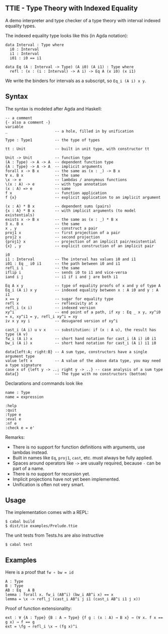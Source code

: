 TTIE - Type Theory with Indexed Equality
---------------------------------------

A demo interpreter and type checker of a type theory with interval indexed equality types.

The indexed equality type looks like this (in Agda notation):

    data Interval : Type where
      i0 : Interval
      i1 : Interval
      i01 : i0 == i1
    
    data Eq (A : Interval -> Type) (A i0) (A i1) : Type where
      refl : (x : (i : Interval) -> A i) -> Eq A (x i0) (x i1)

We write the binders for intervals as a subscript, so `Eq_i (A i) x y`.

Syntax
------

The syntax is modeled after Agda and Haskell:

    -- a comment
    {- also a comment -}
    variable
    _                     -- a hole, filled in by unification
    
    Type : Type1          -- the type of types
    
    tt : Unit             -- built in unit type, with constructor tt
    
    Unit -> Unit          -- function type
    (A : Type) -> A -> A  -- dependent function type
    {A : Type} -> A -> A  -- implicit arguments
    forall x -> B x       -- the same as (x : _) -> B x
    ∀ x. B x              -- the same
    \x -> e               -- lambdas / anonymous functions
    \(x : A) -> e         -- with type annotation
    (x : A) => e          -- same
    f x                   -- function application
    f {x}                 -- explicit application to an implicit argument
    
    (x : A) * B x         -- dependent sums (pairs)
    {x : A} * B x         -- with implicit arguments (to model existentials)
    exists x -> B x       -- the same as (x : _) * B x
    ∃ x. B x              -- the same
    x , y                 -- construct a pair
    proj1 x               -- first projection of a pair
    proj2 x               -- second projection
    {proj1} x             -- projection of an implicit pair/existential
    {x} , y               -- explicit construction of an implicit pair
    
    i0
    i1 : Interval         -- The interval has values i0 and i1
    i01 : Eq _ i0 i1      -- the path between i0 and i1
    refl_i i              -- the same
    iflip i               -- sends i0 to i1 and vice-versa
    iand i j              -- i1 if i and j are both i1
    
    Eq A x y              -- type of equality proofs of x and y of type A
    Eq_i (A i) x y        -- indexed equality between x : A i0 and y : A i1
    x == y                -- sugar for equality type
    refl x                -- reflexivity at x
    refl_i (x i)          -- indexed version
    xy^i                  -- end point of a path, if xy : Eq _ x y, xy^i0 = x, xy^i1 = y, refl_i xy^i = xy
    iv x y xy i           -- desugared version of xy^i
    
    cast_i (A i) u v x    -- substitution: if (x : A u), the result has type (A v)
    fw_i (A i) x          -- short hand notation for cast_i (A i) i0 i1
    bw_i (A i) x          -- short hand notation for cast_i (A i) i1 i0
    
    data{left:A; right:B} -- A sum type, constructors have a single argument type
    value left x          -- A value of the above data type, you may need a type signature
    case x of {left y -> ..; right y -> ..} -- case analysis of a sum type
    data{}                -- The type with no constructors (bottom)

Declarations and commands look like

    name : Type
    name = expression
    
    :help
    :quit
    :type e
    :eval e
    :nf e
    :check e = e'

Remarks:
 * There is no support for function definitions with arguments, use lambdas instead.
 * Built in names like `Eq`, `proj1`, `cast`, etc. must always be fully applied.
 * Spaces around operators like `->` are usually required, because `-` can be part of a name.
 * There is no support for recursion yet.
 * Implicit projections have not yet been implemented.
 * Unification is often not very smart.

Usage
-----

The implementation comes with a REPL:

    $ cabal build
    $ dist/tie examples/Prelude.ttie

The unit tests from Tests.hs are also instructive

    $ cabal test

Examples
--------
Here is a proof that `fw ∘ bw = id`

    A : Type
    B : Type
    AB : Eq _ A B
    lemma : forall x. fw_i (AB^i) (bw_i AB^i x) == x
    lemma = \x -> refl_j (cast_i AB^i j i1 (cast_i AB^i i1 j x))

Proof of function extensionality:

    ext : ∀ {A : Type} {B : A → Type} {f g : (x : A) → B x} → (∀ x. f x == g x) → f == g
    ext = \fg → refl_i \x → (fg x)^i

